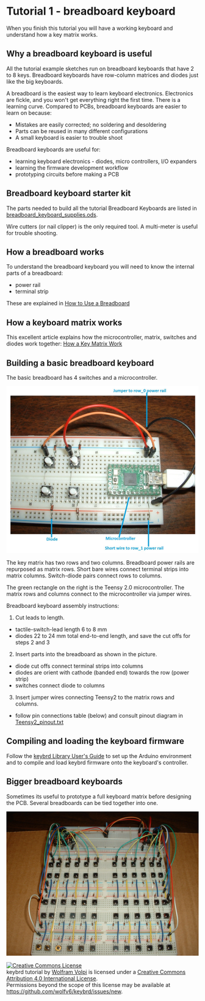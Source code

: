 Tutorial 1 - breadboard keyboard
================================
When you finish this tutorial you will have a working keyboard and understand how a key matrix works.

## Why a breadboard keyboard is useful
All the tutorial example sketches run on breadboard keyboards that have 2 to 8 keys.
Breadboard keyboards have row-column matrices and diodes just like the big keyboards.

A breadboard is the easiest way to learn keyboard electronics.
Electronics are fickle, and you won't get everything right the first time.
There is a learning curve.
Compared to PCBs, breadboard keyboards are easier to learn on because:
* Mistakes are easily corrected; no soldering and desoldering
* Parts can be reused in many different configurations
* A small keyboard is easier to trouble shoot

Breadboard keyboards are useful for:
* learning keyboard electronics - diodes, micro controllers, I/O expanders
* learning the firmware development workflow
* prototyping circuits before making a PCB

## Breadboard keyboard starter kit
The parts needed to build all the tutorial Breadboard Keyboards are listed in [breadboard_keyboard_supplies.ods](breadboard_keyboard_supplies.ods).

Wire cutters (or nail clipper) is the only required tool.
A multi-meter is useful for trouble shooting.

## How a breadboard works
To understand the breadboard keyboard you will need to know the internal parts of a breadboard:
* power rail
* terminal strip

These are explained in [How to Use a Breadboard](https://learn.sparkfun.com/tutorials/how-to-use-a-breadboard)

## How a keyboard matrix works
This excellent article explains how the microcontroller, matrix, switches and diodes work together:
[How a Key Matrix Work](http://pcbheaven.com/wikipages/How_Key_Matrices_Works/)

## Building a basic breadboard keyboard
The basic breadboard has 4 switches and a microcontroller.

![breadboard keyboard with 2 rows and 2 columns](images/breadboard_keyboard_2x2_labeled.jpg "2x2 breadboard keyboard")

The key matrix has two rows and two columns.
Breadboard power rails are repurposed as matrix rows.
Short bare wires connect terminal strips into matrix columns.
Switch-diode pairs connect rows to columns.

The green rectangle on the right is the Teensy 2.0 microcontroller.
The matrix rows and columns connect to the microcontroller via jumper wires.

Breadboard keyboard assembly instructions:

1. Cut leads to length.
 * tactile-switch-lead length 6 to 8 mm
 * diodes 22 to 24 mm total end-to-end length, and save the cut offs for steps 2 and 3
2. Insert parts into the breadboard as shown in the picture.
 * diode cut offs connect terminal strips into columns
 * diodes are orient with cathode (banded end) towards the row (power strip)
 * switches connect diode to columns
3. Insert jumper wires connecting Teensy2 to the matrix rows and columns.
 * follow pin connections table (below) and consult pinout diagram in
   [Teensy2_pinout.txt](../doc/Teensy2_pinout.txt)

<!-- todo replace this table with a schematic
This schematic was written by consulting the micro-controller's datasheet and using the ?? tool.

this table might not match the sketches

**Teensy 2.0 pin connections table**

| Pin number | Row  Column |
|------------|-------------|
| 21         | row_0       |
| 20         | row_1       |
| 0          | col_0       |
| 1          | col_1       |
-->

## Compiling and loading the keyboard firmware
Follow the [keybrd Library User's Guide](../doc/keybrd_library_user_guide.md) to set up the Arduino environment and to compile and load keybrd firmware onto the keyboard's controller.

## Bigger breadboard keyboards
Sometimes its useful to prototype a full keyboard matrix before designing the PCB.
Several breadboards can be tied together into one.

![big breadboard keyboard](images/breadboard_big.jpg "breadboard_big.jpg")

<a rel="license" href="http://creativecommons.org/licenses/by/4.0/"><img alt="Creative Commons License" style="border-width:0" src="https://i.creativecommons.org/l/by/4.0/88x31.png" /></a><br /><span xmlns:dct="http://purl.org/dc/terms/" property="dct:title">keybrd tutorial</span> by <a xmlns:cc="http://creativecommons.org/ns#" href="https://github.com/wolfv6/keybrd" property="cc:attributionName" rel="cc:attributionURL">Wolfram Volpi</a> is licensed under a <a rel="license" href="http://creativecommons.org/licenses/by/4.0/">Creative Commons Attribution 4.0 International License</a>.<br />Permissions beyond the scope of this license may be available at <a xmlns:cc="http://creativecommons.org/ns#" href="https://github.com/wolfv6/keybrd/issues/new" rel="cc:morePermissions">https://github.com/wolfv6/keybrd/issues/new</a>.
